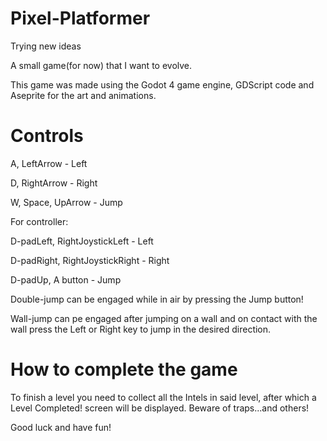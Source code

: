 # Pixel-Platformer
Trying new ideas


A small game(for now) that I want to evolve.

This game was made using the Godot 4 game engine, GDScript code and Aseprite for the art and animations.


# Controls

A, LeftArrow - Left

D, RightArrow - Right

W, Space, UpArrow - Jump

For controller:

D-padLeft, RightJoystickLeft - Left

D-padRight, RightJoystickRight - Right

D-padUp, A button - Jump

Double-jump can be engaged while in air by pressing the Jump button!

Wall-jump can pe engaged after jumping on a wall and on contact with the wall press the Left or Right key to jump in the desired direction.


# How to complete the game

To finish a level you need to collect all the Intels in said level, after which a Level Completed! screen will be displayed. Beware of traps...and others!

Good luck and have fun!
